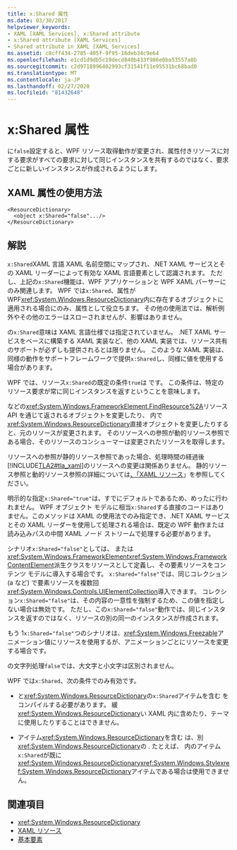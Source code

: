 ```yaml
---
title: x:Shared 属性
ms.date: 03/30/2017
helpviewer_keywords:
- XAML [XAML Services], x:Shared attribute
- x:Shared attribute [XAML Services]
- Shared attribute in XAML [XAML Services]
ms.assetid: c8cff434-2785-405f-9f95-16deb34c9e64
ms.openlocfilehash: e1cd1d9db5c19decd840b433f986e0ba53557a8b
ms.sourcegitcommit: c2d9718996402993cf31541f11e95531bc68bad0
ms.translationtype: MT
ms.contentlocale: ja-JP
ms.lasthandoff: 02/27/2020
ms.locfileid: "81432648"
---
```

# <a name="xshared-attribute"></a>x:Shared 属性

に`false`設定すると、WPF リソース取得動作が変更され、属性付きリソースに対する要求がすべての要求に対して同じインスタンスを共有するのではなく、要求ごとに新しいインスタンスが作成されるようにします。

## <a name="xaml-attribute-usage"></a>XAML 属性の使用方法

```xaml
<ResourceDictionary>
  <object x:Shared="false".../>
</ResourceDictionary>
```

## <a name="remarks"></a>解説

`x:Shared`XAML 言語 XAML 名前空間にマップされ、.NET XAML サービスとその XAML リーダーによって有効な XAML 言語要素として認識されます。 ただし、上記の`x:Shared`機能は、WPF アプリケーションと WPF XAML パーサーにのみ関連します。 WPF では`x:Shared`、属性が WPF<xref:System.Windows.ResourceDictionary>内に存在するオブジェクトに適用される場合にのみ、属性として役立ちます。 その他の使用法では、解析例外やその他のエラーはスローされませんが、影響はありません。

の`x:Shared`意味は XAML 言語仕様では指定されていません。 .NET XAML サービスをベースに構築する XAML 実装など、他の XAML 実装では、リソース共有のサポートが必ずしも提供されるとは限りません。 このような XAML 実装は、同様の動作をサポートフレームワークで提供`x:Shared`し、同様に値を使用する場合があります。

WPF では、リソース`x:Shared`の既定の条件`true`は です。 この条件は、特定のリソース要求が常に同じインスタンスを返すということを意味します。

などの<xref:System.Windows.FrameworkElement.FindResource%2A>リソース API を通じて返されるオブジェクトを変更したり、 内で<xref:System.Windows.ResourceDictionary>直接オブジェクトを変更したりすると、元のリソースが変更されます。 そのリソースへの参照が動的リソース参照である場合、そのリソースのコンシューマーは変更されたリソースを取得します。

リソースへの参照が静的リソース参照であった場合、処理時間の経過後[!INCLUDE[TLA2#tla_xaml](../../../includes/tla2sharptla-xaml-md.md)]のリソースへの変更は関係ありません。 静的リソース参照と動的リソース参照の詳細については[、「XAML リソース](../fundamentals/xaml-resources-define.md)」を参照してください。

明示的な指定`x:Shared="true"`は、すでにデフォルトであるため、めったに行われません。 WPF オブジェクト モデルに相当`x:Shared`する直接のコードはありません。このメソッドは XAML の使用法でのみ指定でき、.NET XAML サービスとその XAML リーダーを使用して処理される場合は、既定の WPF 動作または読み込みパスの中間 XAML ノード ストリームで処理する必要があります。

シナリオ`x:Shared="false"`としては、 または<xref:System.Windows.FrameworkElement><xref:System.Windows.FrameworkContentElement>派生クラスをリソースとして定義し、その要素リソースをコンテンツ モデルに導入する場合です。 `x:Shared="false"`では、同じコレクション (a など) で要素リソースを複数回<xref:System.Windows.Controls.UIElementCollection>導入できます。 コレクション`x:Shared="false"`は、その内容の一意性を強制するため、この値を指定しない場合は無効です。 ただし、この`x:Shared="false"`動作では、同じインスタンスを返すのではなく、リソースの別の同一のインスタンスが作成されます。

もう 1`x:Shared="false"`つのシナリオは、<xref:System.Windows.Freezable>アニメーション値にリソースを使用するが、アニメーションごとにリソースを変更する場合です。

の文字列処理`false`では、大文字と小文字は区別されません。

WPF では`x:Shared`、次の条件でのみ有効です。

- と<xref:System.Windows.ResourceDictionary>の`x:Shared`アイテムを含む をコンパイルする必要があります。 緩<xref:System.Windows.ResourceDictionary>い XAML 内に含めたり、テーマに使用したりすることはできません。

- アイテム<xref:System.Windows.ResourceDictionary>を含む は、別<xref:System.Windows.ResourceDictionary>の . たとえば、 内のアイテム`x:Shared`が既に<xref:System.Windows.ResourceDictionary><xref:System.Windows.Style><xref:System.Windows.ResourceDictionary>アイテムである場合は使用できません。

## <a name="see-also"></a>関連項目

- <xref:System.Windows.ResourceDictionary>
- [XAML リソース](../fundamentals/xaml-resources-define.md)
- [基本要素](../../framework/wpf/advanced/base-elements.md)

